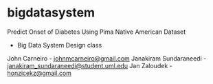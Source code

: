 # bigdatasystem

Predict Onset of Diabetes Using 
Pima Native American Dataset
 - Big Data System Design class

John Carneiro - johnmcarneiro@gmail.com
Janakiram Sundaraneedi - janakiram_sundaraneedi@student.uml.edu
Jan Zaloudek - honzicekz@gmail.com

